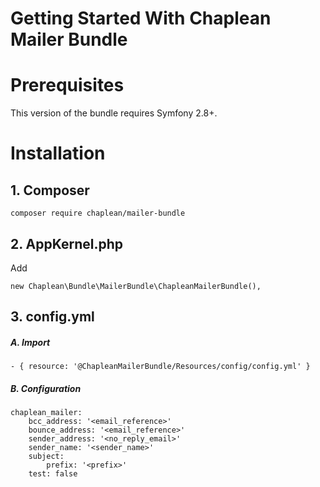 Getting Started With Chaplean Mailer Bundle
===========================================

# Prerequisites

This version of the bundle requires Symfony 2.8+.

# Installation

## 1. Composer

```
composer require chaplean/mailer-bundle
```

## 2. AppKernel.php

Add
```
new Chaplean\Bundle\MailerBundle\ChapleanMailerBundle(),
```

## 3. config.yml

##### A. Import

    - { resource: '@ChapleanMailerBundle/Resources/config/config.yml' }

##### B. Configuration

```
chaplean_mailer:
    bcc_address: '<email_reference>'
    bounce_address: '<email_reference>'
    sender_address: '<no_reply_email>'
    sender_name: '<sender_name>'
    subject:
        prefix: '<prefix>'
    test: false
```
